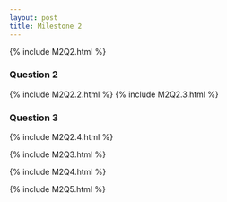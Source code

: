 ```yaml
---
layout: post
title: Milestone 2
---
```


{% include M2Q2.html %}

### Question 2

{% include M2Q2.2.html %}
{% include M2Q2.3.html %}

### Question 3

{% include M2Q2.4.html %}

{% include M2Q3.html %}

{% include M2Q4.html %}

{% include M2Q5.html %}
